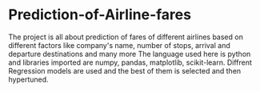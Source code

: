 # Prediction-of-Airline-fares
The project is all about prediction of fares of different airlines based on different factors like company's name, number of stops, arrival and departure destinations and many more
The language used here is python and libraries imported are numpy, pandas, matplotlib, scikit-learn.
Diffrent Regression models are used and the best of them is selected and then hypertuned.

